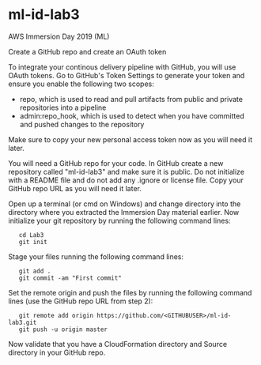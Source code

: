# ml-id-lab3
AWS Immersion Day 2019 (ML)


Create a GitHub repo and create an OAuth token

To integrate your continous delivery pipeline with GitHub, you will use OAuth tokens. Go to GitHub's Token Settings to generate your token and ensure you enable the following two scopes:

  - repo, which is used to read and pull artifacts from public and private repositories into a pipeline
  - admin:repo_hook, which is used to detect when you have committed and pushed changes to the repository

Make sure to copy your new personal access token now as you will need it later.

You will need a GitHub repo for your code. In GitHub create a new repository called "ml-id-lab3" and make sure it is public. Do not initialize with a README file and do not add any .ignore or license file. Copy your GitHub repo URL as you will need it later.

Open up a terminal (or cmd on Windows) and change directory into the directory where you extracted the Immersion Day material earlier. Now initialize your git repository by running the following command lines:

```
   cd Lab3
   git init
```

Stage your files running the following command lines:

```
   git add .
   git commit -am "First commit"
```

Set the remote origin and push the files by running the following command lines (use the GitHub repo URL from step 2):

```
   git remote add origin https://github.com/<GITHUBUSER>/ml-id-lab3.git
   git push -u origin master
```

Now validate that you have a CloudFormation directory and Source directory in your GitHub repo.
